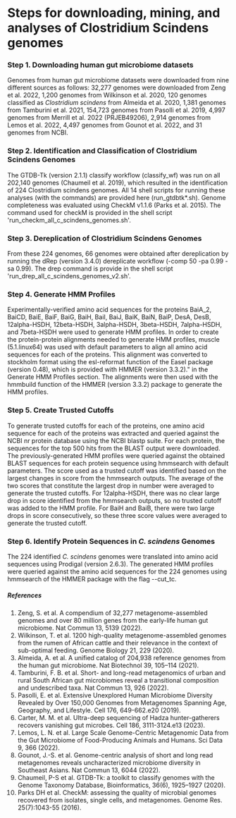 # Steps for downloading, mining, and analyses of Clostridium Scindens genomes

### Step 1. Downloading human gut microbiome datasets
Genomes from human gut microbiome datasets were downloaded from nine different sources as follows: 32,277 genomes were downloaded from Zeng et al. 2022, 1,200 genomes from Wilkinson et al. 2020, 120 genomes classified as _Clostridium scindens_ from Almeida et al. 2020, 1,381 genomes from Tamburini et al. 2021, 154,723 genomes from Pasolli et al. 2019, 4,997 genomes from Merrill et al. 2022 (PRJEB49206), 2,914 genomes from Lemos et al. 2022, 4,497 genomes from Gounot et al. 2022, and 31 genomes from NCBI. 

### Step 2. Identification and Classification of Clostridium Scindens Genomes
The GTDB-Tk (version 2.1.1) classify workflow (classify_wf) was run on all 202,140 genomes (Chaumeil et al. 2019), which resulted in the identification of 224 Clostridium scindens genomes. All 14 shell scripts for running these analyses (with the commands) are provided here (run_gtdbtk*.sh). Genome completeness was evaluated using CheckM v1.1.6 (Parks et al. 2015). The command used for checkM is provided in the shell script 'run_checkm_all_c_scindens_genomes.sh'. 

### Step 3. Dereplication of Clostridium Scindens Genomes
From these 224 genomes, 66 genomes were obtained after dereplication by running the dRep (version 3.4.0) dereplicate workflow (-comp 50 -pa 0.99 -sa 0.99). The drep command is provide in the shell script 'run_drep_all_c_scindens_genomes_v2.sh'.

### Step 4. Generate HMM Profiles
Experimentally-verified amino acid sequences for the proteins BaiA_2, BaiCD, BaiE, BaiF, BaiG, BaiH, BaiI, BaiJ, BaiK, BaiN, BaiP, DesA, DesB, 12alpha-HSDH, 12beta-HSDH, 3alpha-HSDH, 3beta-HSDH, 7alpha-HSDH, and 7beta-HSDH were used to generate HMM profiles. In order to create the protein-protein alignments needed to generate HMM profiles, muscle (5.1.linux64) was used with default parameters to align all amino acid sequences for each of the proteins. This alignment was converted to stockholm format using the esl-reformat function of the Easel package (version 0.48), which is provided with HMMER (version 3.3.2)." in the Generate HMM Profiles section. The alignments were then used with the hmmbuild function of the HMMER (version 3.3.2) package to generate the HMM profiles. 

### Step 5. Create Trusted Cutoffs
To generate trusted cutoffs for each of the proteins, one amino acid sequence for each of the proteins was extracted and queried against the NCBI nr protein database using the NCBI blastp suite. For each protein, the sequences for the top 500 hits from the BLAST output were downloaded. The previously-generated HMM profiles were queried against the obtained BLAST sequences for each protein sequence using hmmsearch with default parameters. The score used as a trusted cutoff was identified based on the largest changes in score from the hmmsearch outputs. The average of the two scores that constitute the largest drop in number were averaged to generate the trusted cutoffs. For 12alpha-HSDH, there was no clear large drop in score identified from the hmmsearch outputs, so no trusted cutoff was added to the HMM profile. For BaiH and BaiB, there were two large drops in score consecutively, so these three score values were averaged to generate the trusted cutoff. 

###  Step 6. Identify Protein Sequences in _C. scindens_ Genomes
The 224 identified _C. scindens_ genomes were translated into amino acid sequences using Prodigal (version 2.6.3). The generated HMM profiles were queried against the amino acid sequences for the 224 genomes using hmmsearch of the HMMER package with the flag --cut_tc. 

##### References
1. Zeng, S. et al. A compendium of 32,277 metagenome-assembled genomes and over 80 million genes from the early-life human gut microbiome. Nat Commun 13, 5139 (2022).
2. Wilkinson, T. et al. 1200 high-quality metagenome-assembled genomes from the rumen of African cattle and their relevance in the context of sub-optimal feeding. Genome Biology 21, 229 (2020).
3. Almeida, A. et al. A unified catalog of 204,938 reference genomes from the human gut microbiome. Nat Biotechnol 39, 105–114 (2021).
4. Tamburini, F. B. et al. Short- and long-read metagenomics of urban and rural South African gut microbiomes reveal a transitional composition and undescribed taxa. Nat Commun 13, 926 (2022).
5. Pasolli, E. et al. Extensive Unexplored Human Microbiome Diversity Revealed by Over 150,000 Genomes from Metagenomes Spanning Age, Geography, and Lifestyle. Cell 176, 649-662.e20 (2019).
6. Carter, M. M. et al. Ultra-deep sequencing of Hadza hunter-gatherers recovers vanishing gut microbes. Cell 186, 3111-3124.e13 (2023).
7. Lemos, L. N. et al. Large Scale Genome-Centric Metagenomic Data from the Gut Microbiome of Food-Producing Animals and Humans. Sci Data 9, 366 (2022).
8. Gounot, J.-S. et al. Genome-centric analysis of short and long read metagenomes reveals uncharacterized microbiome diversity in Southeast Asians. Nat Commun 13, 6044 (2022).
9. Chaumeil, P-S et al. GTDB-Tk: a toolkit to classify genomes with the Genome Taxonomy Database, Bioinformatics, 36(6), 1925–1927 (2020).
10. Parks DH et al. CheckM: assessing the quality of microbial genomes recovered from isolates, single cells, and metagenomes. Genome Res. 25(7):1043-55 (2016).







